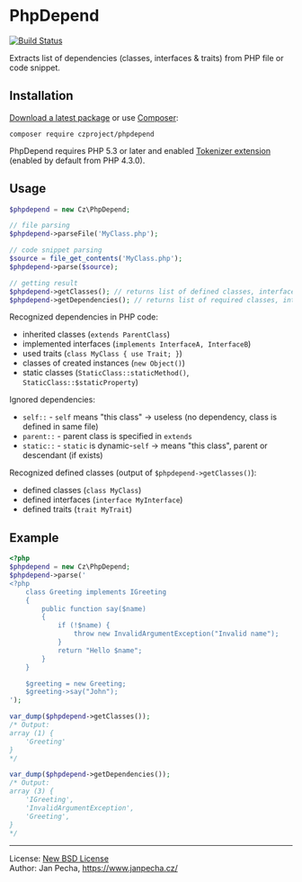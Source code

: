 PhpDepend
=========

[![Build Status](https://travis-ci.org/czproject/phpdepend.svg?branch=master)](https://travis-ci.org/czproject/phpdepend)

Extracts list of dependencies (classes, interfaces & traits) from PHP file or code snippet.

Installation
------------

[Download a latest package](https://github.com/czproject/phpdepend/releases) or use [Composer](http://getcomposer.org/):

```
composer require czproject/phpdepend
```

PhpDepend requires PHP 5.3 or later and enabled [Tokenizer extension](http://www.php.net/manual/en/book.tokenizer.php) (enabled by default from PHP 4.3.0).


Usage
-----

``` php
$phpdepend = new Cz\PhpDepend;

// file parsing
$phpdepend->parseFile('MyClass.php');

// code snippet parsing
$source = file_get_contents('MyClass.php');
$phpdepend->parse($source);

// getting result
$phpdepend->getClasses(); // returns list of defined classes, interfaces & traits
$phpdepend->getDependencies(); // returns list of required classes, interfaces & traits
```

Recognized dependencies in PHP code:
* inherited classes (`extends ParentClass`)
* implemented interfaces (`implements InterfaceA, InterfaceB`)
* used traits (`class MyClass { use Trait; }`)
* classes of created instances (`new Object()`)
* static classes (`StaticClass::staticMethod()`, `StaticClass::$staticProperty`)

Ignored dependencies:
* `self::` - `self` means "this class" → useless (no dependency, class is defined in same file)
* `parent::` - parent class is specified in `extends`
* `static::` - `static` is dynamic-`self` → means "this class", parent or descendant (if exists)

Recognized defined classes (output of `$phpdepend->getClasses()`):
* defined classes (`class MyClass`)
* defined interfaces (`interface MyInterface`)
* defined traits (`trait MyTrait`)


Example
-------

``` php
<?php
$phpdepend = new Cz\PhpDepend;
$phpdepend->parse('
<?php
	class Greeting implements IGreeting
	{
		public function say($name)
		{
			if (!$name) {
				throw new InvalidArgumentException("Invalid name");
			}
			return "Hello $name";
		}
	}

	$greeting = new Greeting;
	$greeting->say("John");
');

var_dump($phpdepend->getClasses());
/* Output:
array (1) {
	'Greeting'
}
*/

var_dump($phpdepend->getDependencies());
/* Output:
array (3) {
	'IGreeting',
	'InvalidArgumentException',
	'Greeting',
}
*/
```


------------------------------

License: [New BSD License](license.md)
<br>Author: Jan Pecha, https://www.janpecha.cz/
